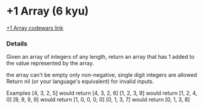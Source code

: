 # +1 Array (6 kyu)
[+1 Array codewars link](https://www.codewars.com/kata/5514e5b77e6b2f38e0000ca9)

### Details

Given an array of integers of any length, return an array that has 1 added to the value represented by the array.

the array can't be empty
only non-negative, single digit integers are allowed
Return nil (or your language's equivalent) for invalid inputs.

Examples
[4, 3, 2, 5] would return [4, 3, 2, 6]
[1, 2, 3, 9] would return [1, 2, 4, 0]
[9, 9, 9, 9] would return [1, 0, 0, 0, 0]
[0, 1, 3, 7] would return [0, 1, 3, 8]